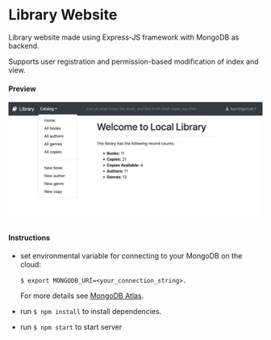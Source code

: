 # Library Website

Library website made using Express-JS framework with MongoDB as backend. 

Supports user registration and permission-based modification of index and view.

#### Preview 
![preview](preview.png)

#### Instructions
* set environmental variable for connecting to your MongoDB on the cloud: 
    
    `$ export MONGODB_URI=<your_connection_string>.`

    For more details see [MongoDB Atlas](https://www.mongodb.com/cloud/atlas). 
* run `$ npm install` to install dependencies.
* run `$ npm start` to start server 